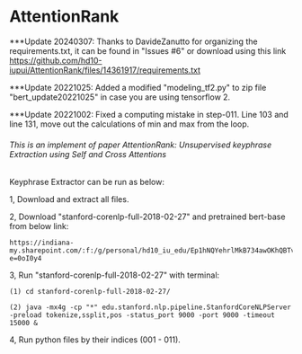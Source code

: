 # AttentionRank

***Update 20240307: Thanks to DavideZanutto for organizing the requirements.txt, it can be found in "Issues #6" or download using this link https://github.com/hd10-iupui/AttentionRank/files/14361917/requirements.txt

***Update 20221025: Added a modified "modeling_tf2.py" to zip file "bert_update20221025" in case you are using tensorflow 2.

***Update 20221002: Fixed a computing mistake in step-011. Line 103 and line 131, move out the calculations of min and max from the loop.



###### This is an implement of paper AttentionRank: Unsupervised keyphrase Extraction using Self and Cross Attentions

Keyphrase Extractor can be run as below:

1, Download and extract all files.

2, Download "stanford-corenlp-full-2018-02-27" and pretrained bert-base from below link:

    https://indiana-my.sharepoint.com/:f:/g/personal/hd10_iu_edu/Ep1hNQYehrlMkB734awOKhQBTv3qVVsW8iO8bMl4Vdg46Q?e=0oI0y4

3, Run "stanford-corenlp-full-2018-02-27" with terminal:

    (1) cd stanford-corenlp-full-2018-02-27/
    
    (2) java -mx4g -cp "*" edu.stanford.nlp.pipeline.StanfordCoreNLPServer -preload tokenize,ssplit,pos -status_port 9000 -port 9000 -timeout 15000 &
  
4, Run python files by their indices (001 - 011).

